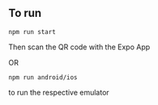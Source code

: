 To run
---
    npm run start
Then scan the QR code with the Expo App

OR

    npm run android/ios

to run the respective emulator
